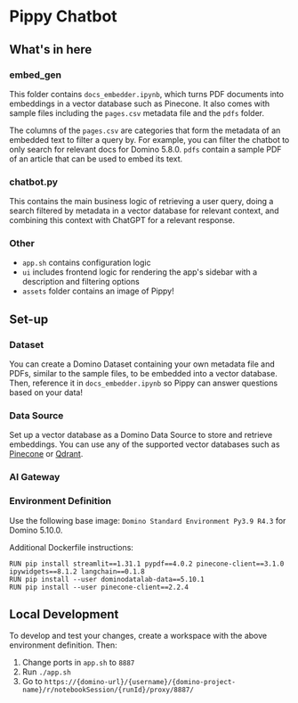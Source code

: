# Pippy Chatbot

## What's in here
### embed_gen
This folder contains `docs_embedder.ipynb`, which turns PDF documents into embeddings in a vector database such as Pinecone.
It also comes with sample files including the `pages.csv` metadata file and the `pdfs` folder.

The columns of the `pages.csv` are categories that form the metadata of an embedded text to filter a query by. 
For example, you can filter the chatbot to only search for relevant docs for Domino 5.8.0.
`pdfs` contain a sample PDF of an article that can be used to embed its text.  

### chatbot.py
This contains the main business logic of retrieving a user query, doing a search filtered by metadata in a vector database
for relevant context, and combining this context with ChatGPT for a relevant response.

### Other
* `app.sh` contains configuration logic
* `ui` includes frontend logic for rendering the app's sidebar with a description and filtering options
* `assets` folder contains an image of Pippy!

## Set-up
### Dataset
You can create a Domino Dataset containing your own metadata file and PDFs, similar to the sample files, to be embedded 
into a vector database. Then, reference it in `docs_embedder.ipynb` so Pippy can answer questions based on your data!

### Data Source
Set up a vector database as a Domino Data Source to store and retrieve embeddings. You can use any of the supported
vector databases such as [Pinecone](https://docs.dominodatalab.com/en/latest/user_guide/5c64ef/connect-to-pinecone/) or
[Qdrant](https://docs.dominodatalab.com/en/latest/user_guide/c2364c/connect-to-qdrant/).

### AI Gateway

### Environment Definition
Use the following base image: `Domino Standard Environment Py3.9 R4.3` for Domino 5.10.0.

Additional Dockerfile instructions:
```
RUN pip install streamlit==1.31.1 pypdf==4.0.2 pinecone-client==3.1.0 ipywidgets==8.1.2 langchain==0.1.8
RUN pip install --user dominodatalab-data==5.10.1
RUN pip install --user pinecone-client==2.2.4
```

## Local Development

To develop and test your changes, create a workspace with the above environment definition.
Then:

1. Change ports in `app.sh` to `8887`
2. Run `./app.sh`
3. Go to `https://{domino-url}/{username}/{domino-project-name}/r/notebookSession/{runId}/proxy/8887/`
